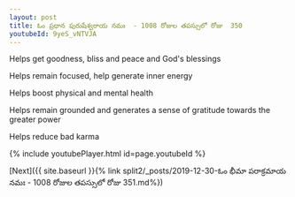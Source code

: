 ```yaml
---
layout: post
title: ఓం ప్రధాన పురుషేశ్వరాయ నమః  - 1008 రోజుల తపస్సులో రోజు  350
youtubeId: 9yeS_vNTVJA
---
```

 
 
Helps get goodness, bliss and peace and God's blessings
 
Helps remain focused, help generate inner energy 
 
Helps boost physical and mental health 
 
Helps remain grounded and generates a sense of gratitude towards the greater power 
 
Helps reduce bad karma
 
 
 
 


{% include youtubePlayer.html id=page.youtubeId %}
 
[Next]({{ site.baseurl }}{% link  split2/_posts/2019-12-30-ఓం భీమా పరాక్రమాయ నమః  - 1008 రోజుల తపస్సులో రోజు  351.md%})
 
